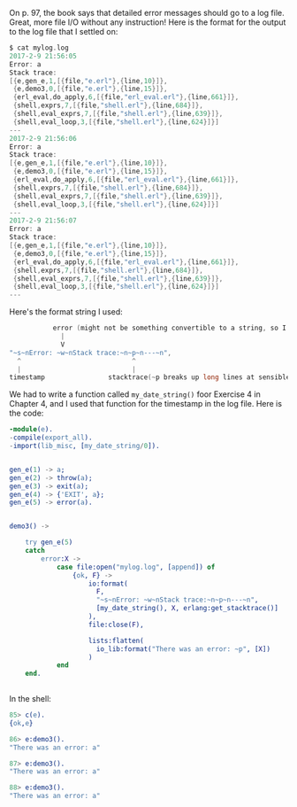 On p. 97, the book says that detailed error messages should go to a log file.  Great, more file I/O without any instruction!  Here is the format for the output to the log file that I settled on:

```C
$ cat mylog.log
2017-2-9 21:56:05
Error: a
Stack trace:
[{e,gen_e,1,[{file,"e.erl"},{line,10}]},
 {e,demo3,0,[{file,"e.erl"},{line,15}]},
 {erl_eval,do_apply,6,[{file,"erl_eval.erl"},{line,661}]},
 {shell,exprs,7,[{file,"shell.erl"},{line,684}]},
 {shell,eval_exprs,7,[{file,"shell.erl"},{line,639}]},
 {shell,eval_loop,3,[{file,"shell.erl"},{line,624}]}]
---
2017-2-9 21:56:06
Error: a
Stack trace:
[{e,gen_e,1,[{file,"e.erl"},{line,10}]},
 {e,demo3,0,[{file,"e.erl"},{line,15}]},
 {erl_eval,do_apply,6,[{file,"erl_eval.erl"},{line,661}]},
 {shell,exprs,7,[{file,"shell.erl"},{line,684}]},
 {shell,eval_exprs,7,[{file,"shell.erl"},{line,639}]},
 {shell,eval_loop,3,[{file,"shell.erl"},{line,624}]}]
---
2017-2-9 21:56:07
Error: a
Stack trace:
[{e,gen_e,1,[{file,"e.erl"},{line,10}]},
 {e,demo3,0,[{file,"e.erl"},{line,15}]},
 {erl_eval,do_apply,6,[{file,"erl_eval.erl"},{line,661}]},
 {shell,exprs,7,[{file,"shell.erl"},{line,684}]},
 {shell,eval_exprs,7,[{file,"shell.erl"},{line,639}]},
 {shell,eval_loop,3,[{file,"shell.erl"},{line,624}]}]
---


```

Here's the format string I used:

```C
           error (might not be something convertible to a string, so I used ~w)
             |
             V
"~s~nError: ~w~nStack trace:~n~p~n---~n",
  ^                            ^
  |                            |
timestamp                stacktrace(~p breaks up long lines at sensible places)
```

We had to write a function called `my_date_string()` foor Exercise 4 in Chapter 4, and I used that function for the timestamp in the log file.  Here is the code:

```erlang
-module(e).
-compile(export_all).
-import(lib_misc, [my_date_string/0]).


gen_e(1) -> a;
gen_e(2) -> throw(a);
gen_e(3) -> exit(a);
gen_e(4) -> {'EXIT', a};
gen_e(5) -> error(a).


demo3() ->

    try gen_e(5)
    catch
        error:X ->
            case file:open("mylog.log", [append]) of
                {ok, F} -> 
                    io:format(
                      F, 
                      "~s~nError: ~w~nStack trace:~n~p~n---~n",
                      [my_date_string(), X, erlang:get_stacktrace()]
                    ),
                    file:close(F),

                    lists:flatten(
                      io_lib:format("There was an error: ~p", [X])
                    )
            end
    end.
    
```

In the shell:
```erlang
85> c(e).     
{ok,e}

86> e:demo3().
"There was an error: a"

87> e:demo3().
"There was an error: a"

88> e:demo3().
"There was an error: a"
```
